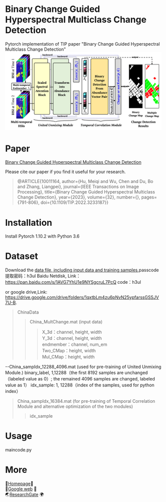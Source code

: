  # Binary Change Guided Hyperspectral Multiclass Change Detection
Pytorch implementation of TIP paper "Binary Change Guided Hyperspectral Multiclass Change Detection"
![image](https://github.com/meiqihu/BCG-Net/blob/main/Figure_BCG-Net.png)
# Paper
[Binary Change Guided Hyperspectral Multiclass Change Detection](https://ieeexplore.ieee.org/document/10011164)

Please cite our paper if you find it useful for your research.

>@ARTICLE{10011164,
  author={Hu, Meiqi and Wu, Chen and Du, Bo and Zhang, Liangpei},
  journal={IEEE Transactions on Image Processing}, 
  title={Binary Change Guided Hyperspectral Multiclass Change Detection}, 
  year={2023},
  volume={32},
  number={},
  pages={791-806},
  doi={10.1109/TIP.2022.3233187}}
  
# Installation
Install Pytorch 1.10.2 with Python 3.6
# Dataset
Download the [data file, including input data and training samples](https://pan.baidu.com/s/1AVG7YhU1e9NYSgcruL7PcQ ),passcode提取密码：h3ul
Baidu Netdisk, Link：https://pan.baidu.com/s/1AVG7YhU1e9NYSgcruL7PcQ 
code：h3ul

or google drive,Link: https://drive.google.com/drive/folders/1qxtbLm4zu6pNvN25ypfarssGSSJV7U-B.

> ChinaData
>> China_MultChange.mat (input data)
>>> X_3d：channel, height, width                
>>> Y_3d：channel, height, width                
>>> endmember：channel, num_em               
>>> Two_CMap：height, width  
>>> Mul_CMap：height, width  

--China_sampIdx_12288_4096.mat (used for pre-training of United Unmixing Module.)
binary_label, 1,12288（the first 8192 samples are unchanged（labeled value as 0）; the remained 4096 samples are changed, labeled value as 1）
idx_sample: 1, 12288（index of the samples, used for python index）

> China_sampIdx_16384.mat (for pre-training of Temporal Correlation Module and alternative optimization of the two modules)
>> idx_sample
# Usage
maincode.py

# More
🌷[Homepage](https://meiqihu.github.io/)🌷  </br>
🔴[Google web](https://scholar.google.com.hk/citations?hl=zh-CN&user=jxyAHdkAAAAJ) 🔴 </br>
🌏[ResearchGate](https://www.researchgate.net/profile/Humeiqi-humeiqi) 🌍




  
  

